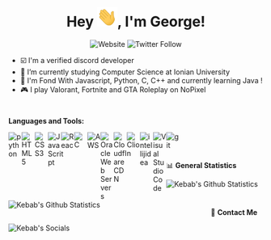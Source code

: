 <h1 align="center">Hey <img src="https://raw.githubusercontent.com/ABSphreak/ABSphreak/master/gifs/Hi.gif" width="40px" />, I'm George</a>!</h1><!-- 👋 -->
<div  align="center">
<img  alt="Website" margin-right"2vw" src="https://img.shields.io/website?down_color=red&label=Website&style=for-the-badge&up_color=magenta&url=https%3A%2F%2Filovewhor.es%2F">
<img  alt="Twitter Follow" src="https://img.shields.io/twitter/follow/fl0ridis?color=magenta&label=Twitter&style=for-the-badge">
</div>

-   ☑️ I'm a verified discord developer
-   🔭 I’m currently studying Computer Science at Ionian University
-   🧠 I'm Fond With Javascript, Python, C, C++ and currently learning Java !
-   🎮 I play Valorant, Fortnite and GTA Roleplay on NoPixel

<h1 align="center"></a></h1><!-- 👋 -->

**Languages and Tools:**

<img align="left" alt="python" width="26px" src="https://raw.githubusercontent.com/fl0ridis/NulledKebab/main/SVG/python-color.svg" />
<img align="left" alt="HTML5" width="26px" src="https://raw.githubusercontent.com/fl0ridis/NulledKebab/main/SVG/html5-color.svg" />
<img align="left" alt="CSS3" width="26px" src="https://raw.githubusercontent.com/fl0ridis/NulledKebab/main/SVG/css3-color.svg" />
<img align="left" alt="JavaScript" width="26px" src="https://raw.githubusercontent.com/fl0ridis/NulledKebab/main/SVG/javascript-color.svg" />
<img align="left" alt="React" width="26px" src="https://raw.githubusercontent.com/fl0ridis/NulledKebab/main/SVG/react-color.svg" />
<img align="left" alt="C" width="26px" src="https://raw.githubusercontent.com/fl0ridis/NulledKebab/main/SVG/c-color.svg" />
<img align="left" alt="AWS" width="26px" src="https://raw.githubusercontent.com/fl0ridis/NulledKebab/main/SVG/amazonaws-color.svg" />
<img align="left" alt="Oracle Web Servers" width="26px" src="https://raw.githubusercontent.com/fl0ridis/NulledKebab/main/SVG/oracle-color.svg" />
<img align="left" alt="Cloudflare CDN" width="26px" src="https://raw.githubusercontent.com/fl0ridis/NulledKebab/main/SVG/cloudflare-color.svg" />
<img align="left" alt="Clion" width="26px" src="https://raw.githubusercontent.com/fl0ridis/NulledKebab/main/SVG/clion-color.svg" />
<img align="left" alt="intellijidea" width="26px" src="https://raw.githubusercontent.com/fl0ridis/NulledKebab/main/SVG/intellijidea-color.svg" />
<img align="left" alt="Visual Studio Code" width="26px" src="https://raw.githubusercontent.com/fl0ridis/NulledKebab/main/SVG/visualstudiocode-color.svg" />
<img align="left" alt="git" width="26px" src="https://raw.githubusercontent.com/fl0ridis/NulledKebab/main/SVG/git-color.svg" />


<br />

<h1 align="center"></a></h1><!-- 👋 -->



📊 **General Statistics** 

<img align="left" alt="Kebab's Github Statistics" width="400px" src="https://github-readme-stats.vercel.app/api/wakatime?username=Kebab&include_all_commits=false&show_icons=true&hide_border=true&theme=midnight-purple&layout=compact&hide=YAML,Bash,Typescript,other" />
<img  alt="Kebab's Github Statistics" width="400px" src="https://github-readme-stats.vercel.app/api?username=fl0ridis&show_icons=true&hide_border=true&theme=midnight-purple" />

<br />

<h1 align="center"></a></h1><!-- 👋 -->


🤙 **Contact Me** 


<img  alt="Kebab's Socials" width="400px" src="https://lanyard.cnrad.dev/api/814860134479691807?bg=000000&idleMessage=Probably%20doing%20something%20else..." />
